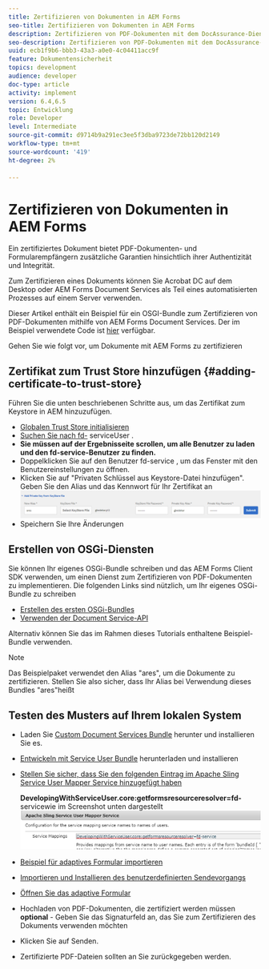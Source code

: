 ```yaml
---
title: Zertifizieren von Dokumenten in AEM Forms
seo-title: Zertifizieren von Dokumenten in AEM Forms
description: Zertifizieren von PDF-Dokumenten mit dem DocAssurance-Dienst in AEM Forms
seo-description: Zertifizieren von PDF-Dokumenten mit dem DocAssurance-Dienst in AEM Forms
uuid: ecb1f9b6-bbb3-43a3-a0e0-4c04411acc9f
feature: Dokumentensicherheit
topics: development
audience: developer
doc-type: article
activity: implement
version: 6.4,6.5
topic: Entwicklung
role: Developer
level: Intermediate
source-git-commit: d9714b9a291ec3ee5f3dba9723de72bb120d2149
workflow-type: tm+mt
source-wordcount: '419'
ht-degree: 2%

---
```



# Zertifizieren von Dokumenten in AEM Forms

Ein zertifiziertes Dokument bietet PDF-Dokumenten- und Formularempfängern zusätzliche Garantien hinsichtlich ihrer Authentizität und Integrität.

Zum Zertifizieren eines Dokuments können Sie Acrobat DC auf dem Desktop oder AEM Forms Document Services als Teil eines automatisierten Prozesses auf einem Server verwenden.

Dieser Artikel enthält ein Beispiel für ein OSGI-Bundle zum Zertifizieren von PDF-Dokumenten mithilfe von AEM Forms Document Services. Der im Beispiel verwendete Code ist [hier](https://helpx.adobe.com/experience-manager/6-4/forms/using/aem-document-services-programmatically.html) verfügbar.

Gehen Sie wie folgt vor, um Dokumente mit AEM Forms zu zertifizieren

## Zertifikat zum Trust Store hinzufügen {#adding-certificate-to-trust-store}

Führen Sie die unten beschriebenen Schritte aus, um das Zertifikat zum Keystore in AEM hinzuzufügen.

* [Globalen Trust Store initialisieren](http://localhost:4502/libs/granite/security/content/truststore.html)
* [Suchen Sie nach fd-](http://localhost:4502/security/users.html) serviceUser .
* **Sie müssen auf der Ergebnisseite scrollen, um alle Benutzer zu laden und den fd-service-Benutzer zu finden.**
* Doppelklicken Sie auf den Benutzer fd-service , um das Fenster mit den Benutzereinstellungen zu öffnen.
* Klicken Sie auf &quot;Privaten Schlüssel aus Keystore-Datei hinzufügen&quot;. Geben Sie den Alias und das Kennwort für Ihr Zertifikat an
   ![add-certificate](assets/adding-certificate-keystore.PNG)
* Speichern Sie Ihre Änderungen

## Erstellen von OSGi-Diensten

Sie können Ihr eigenes OSGi-Bundle schreiben und das AEM Forms Client SDK verwenden, um einen Dienst zum Zertifizieren von PDF-Dokumenten zu implementieren. Die folgenden Links sind nützlich, um Ihr eigenes OSGi-Bundle zu schreiben

* [Erstellen des ersten OSGi-Bundles](https://helpx.adobe.com/experience-manager/using/maven_arch13.html)
* [Verwenden der Document Service-API](https://helpx.adobe.com/experience-manager/6-4/forms/using/aem-document-services-programmatically.html)

Alternativ können Sie das im Rahmen dieses Tutorials enthaltene Beispiel-Bundle verwenden.

>[!NOTE]
>
>Das Beispielpaket verwendet den Alias &quot;ares&quot;, um die Dokumente zu zertifizieren. Stellen Sie also sicher, dass Ihr Alias bei Verwendung dieses Bundles &quot;ares&quot;heißt

## Testen des Musters auf Ihrem lokalen System

* Laden Sie [Custom Document Services Bundle](/help/forms/assets/common-osgi-bundles/AEMFormsDocumentServices.core-1.0-SNAPSHOT.jar) herunter und installieren Sie es.
* [Entwickeln mit Service User Bundle](/help/forms/assets/common-osgi-bundles/DevelopingWithServiceUser.jar) herunterladen und installieren
* [Stellen Sie sicher, dass Sie den folgenden Eintrag im Apache Sling Service User Mapper Service hinzugefügt haben](http://localhost:4502/system/console/configMgr)

   **DevelopingWithServiceUser.core:getformsresourceresolver=fd-** servicewie im Screenshot unten dargestellt
   ![User-Mapper](assets/user-mapper-service.PNG)
* [Beispiel für adaptives Formular importieren](assets/certify-pdf-af.zip)
* [Importieren und Installieren des benutzerdefinierten Sendevorgangs](assets/custom-submit-certify.zip)
* [Öffnen Sie das adaptive Formular](http://localhost:4502/content/dam/formsanddocuments/certifypdf/jcr:content?wcmmode=disabled)
* Hochladen von PDF-Dokumenten, die zertifiziert werden müssen
   **optional**  - Geben Sie das Signaturfeld an, das Sie zum Zertifizieren des Dokuments verwenden möchten
* Klicken Sie auf Senden.
* Zertifizierte PDF-Dateien sollten an Sie zurückgegeben werden.


